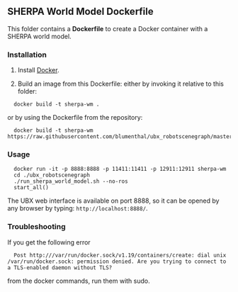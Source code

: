 ## SHERPA World Model Dockerfile

This folder contains a **Dockerfile** to create a Docker container with a SHERPA world model. 
 

### Installation

1. Install [Docker](https://www.docker.com/).

2. Build an image from this Dockerfile: either by invoking it relative to this folder:

```
  docker build -t sherpa-wm .
``` 

   or by using the Dockerfile from the repository: 

```
  docker build -t sherpa-wm https://raw.githubusercontent.com/blumenthal/ubx_robotscenegraph/master/docker/Dockerfile
```

### Usage

```
  docker run -it -p 8888:8888 -p 11411:11411 -p 12911:12911 sherpa-wm
  cd ./ubx_robotscenegraph
  ./run_sherpa_world_model.sh --no-ros
  start_all()
```

The UBX web interface is available on port 8888, so it can be opened by any browser
by typing: `http://localhost:8888/`.

### Troubleshooting
If you get the following error
```
  Post http:///var/run/docker.sock/v1.19/containers/create: dial unix /var/run/docker.sock: permission denied. Are you trying to connect to a TLS-enabled daemon without TLS?
```
from the docker commands, run them with sudo.


